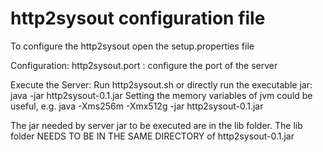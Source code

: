 http2sysout configuration file
===================

To configure the http2sysout open the setup.properties file

Configuration:
http2sysout.port : configure the port of the server

Execute the Server:
Run http2sysout.sh or directly run the executable jar: java -jar http2sysout-0.1.jar
Setting the memory variables of jvm could be useful, e.g. java -Xms256m -Xmx512g -jar http2sysout-0.1.jar

The jar needed by server jar to be executed are in the lib folder. The lib folder NEEDS TO BE IN THE SAME DIRECTORY of http2sysout-0.1.jar
